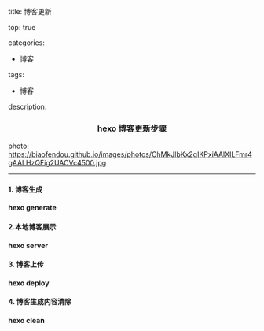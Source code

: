 title: 博客更新

top: true

categories: 
- 博客

tags:
- 博客

description: <center><h3>hexo 博客更新步骤</h3></center>

photo: https://biaofendou.github.io/images/photos/ChMkJlbKx2qIKPxiAAlXILFmr4gAALHzQFig2UACVc4500.jpg

---

<!--more-->

#### 1. 博客生成

#### hexo generate

#### 2.本地博客展示

#### hexo server

#### 3. 博客上传

#### hexo deploy

 #### 4. 博客生成内容清除

#### hexo clean


